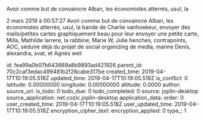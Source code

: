 Avoir comme but de convaincre Alban, les économistes atterrés, usul, la

2 mars 2019 à 00:57:27
Avoir comme but de convaincre Alban, les économistes atterrés, usul, la
bande de Charlie vanhoekeur, envoyer des mails/petites cartes
graphiquement beau pour leur envoyer une petite carte, Milla, Mathilde
larrere, la rabbine, Marie W, Julie henches, contrapoints, AOC, séduire
déjà du projet de social organizing de media, marine Denis, alexandra,
svat, et Agnès weil


id: fea99a0b07b643669a8b9893ad421926
parent_id: 70c2caf3edac499481b2f26cabe317be
created_time: 2019-04-17T10:19:05.518Z
updated_time: 2019-04-17T10:19:05.518Z
is_conflict: 0
latitude: 0.00000000
longitude: 0.00000000
altitude: 0.0000
author: 
source_url: 
is_todo: 0
todo_due: 0
todo_completed: 0
source: joplin-desktop
source_application: net.cozic.joplin-desktop
application_data: 
order: 0
user_created_time: 2019-04-17T10:19:05.518Z
user_updated_time: 2019-04-17T10:19:05.518Z
encryption_cipher_text: 
encryption_applied: 0
type_: 1